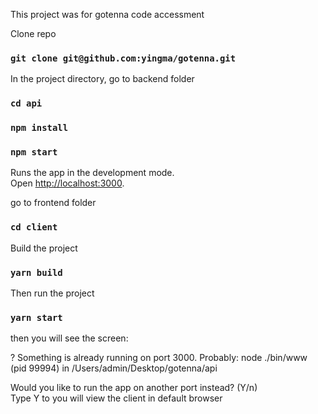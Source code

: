 This project was for gotenna code accessment

Clone repo
### `git clone git@github.com:yingma/gotenna.git` 

In the project directory, go to backend folder <br />
### `cd api`
### `npm install`
### `npm start`

Runs the app in the development mode.<br />
Open [http://localhost:3000](http://localhost:3000).

go to frontend folder <br />
### `cd client`

Build the project
### `yarn build`

Then run the project
### `yarn start`

then you will see the screen:<br />

? Something is already running on port 3000. Probably:
  node ./bin/www (pid 99994)
  in /Users/admin/Desktop/gotenna/api

Would you like to run the app on another port instead? (Y/n)<br /> 
Type Y to you will view the client in default browser <br />

